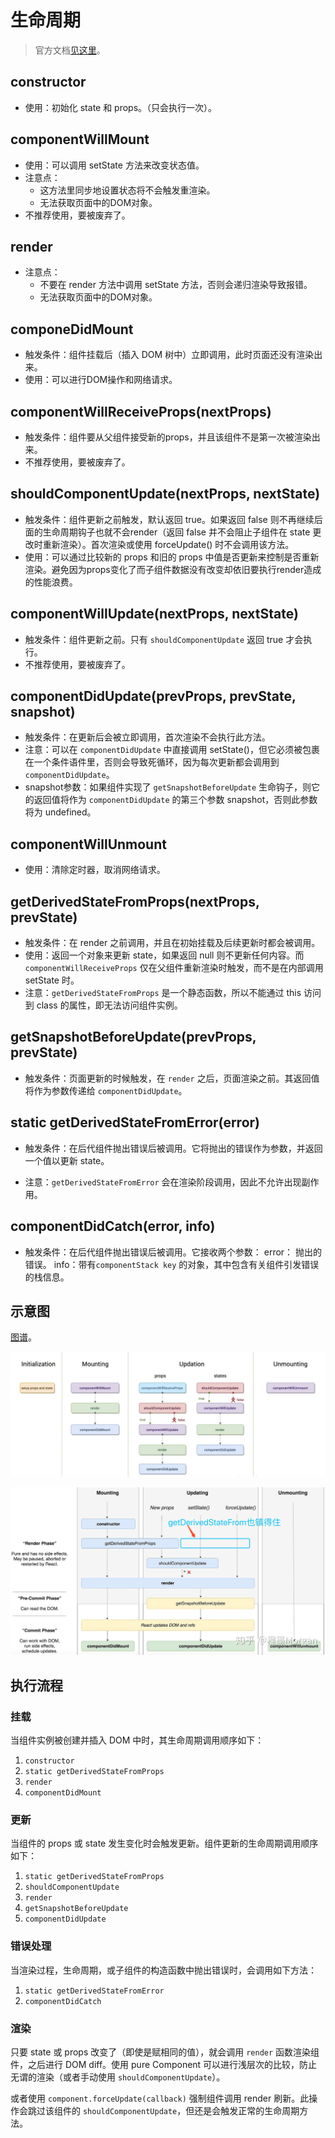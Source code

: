 # 生命周期

> 官方文档[见这里](https://zh-hans.reactjs.org/docs/react-component.html#commonly-used-lifecycle-methods)。

## constructor
  - 使用：初始化 state 和 props。（只会执行一次）。

## componentWillMount 
  - 使用：可以调用 setState 方法来改变状态值。
  - 注意点：
    - 这方法里同步地设置状态将不会触发重渲染。
    - 无法获取页面中的DOM对象。
  - 不推荐使用，要被废弃了。

## render
  - 注意点：
    - 不要在 render 方法中调用 setState 方法，否则会递归渲染导致报错。
    - 无法获取页面中的DOM对象。

## componeDidMount
  - 触发条件：组件挂载后（插入 DOM 树中）立即调用，此时页面还没有渲染出来。
  - 使用：可以进行DOM操作和网络请求。
                        
## componentWillReceiveProps(nextProps)
  - 触发条件：组件要从父组件接受新的props，并且该组件不是第一次被渲染出来。
  - 不推荐使用，要被废弃了。

## shouldComponentUpdate(nextProps, nextState)
  - 触发条件：组件更新之前触发，默认返回 true。如果返回 false 则不再继续后面的生命周期钩子也就不会render（返回 false 并不会阻止子组件在 state 更改时重新渲染）。首次渲染或使用 forceUpdate() 时不会调用该方法。
  - 使用：可以通过比较新的 props 和旧的 props 中值是否更新来控制是否重新渲染。避免因为props变化了而子组件数据没有改变却依旧要执行render造成的性能浪费。

## componentWillUpdate(nextProps, nextState)
  - 触发条件：组件更新之前。只有 `shouldComponentUpdate` 返回 true 才会执行。
  - 不推荐使用，要被废弃了。

## componentDidUpdate(prevProps, prevState, snapshot)
  - 触发条件：在更新后会被立即调用，首次渲染不会执行此方法。
  - 注意：可以在 `componentDidUpdate` 中直接调用 setState()，但它必须被包裹在一个条件语件里，否则会导致死循环，因为每次更新都会调用到 `componentDidUpdate`。
  - snapshot参数：如果组件实现了 `getSnapshotBeforeUpdate` 生命钩子，则它的返回值将作为 `componentDidUpdate` 的第三个参数 snapshot，否则此参数将为 undefined。

## componentWillUnmount
  - 使用：清除定时器，取消网络请求。


## getDerivedStateFromProps(nextProps, prevState)

- 触发条件：在 render 之前调用，并且在初始挂载及后续更新时都会被调用。
- 使用：返回一个对象来更新 state，如果返回 null 则不更新任何内容。而 `componentWillReceiveProps` 仅在父组件重新渲染时触发，而不是在内部调用 setState 时。
- 注意：`getDerivedStateFromProps` 是一个静态函数，所以不能通过 this 访问到 class 的属性，即无法访问组件实例。


## getSnapshotBeforeUpdate(prevProps, prevState)

- 触发条件：页面更新的时候触发，在 `render` 之后，页面渲染之前。其返回值将作为参数传递给 `componentDidUpdate`。


## static getDerivedStateFromError(error)

- 触发条件：在后代组件抛出错误后被调用。它将抛出的错误作为参数，并返回一个值以更新 state。

- 注意：`getDerivedStateFromError` 会在渲染阶段调用，因此不允许出现副作用。


## componentDidCatch(error, info)

- 触发条件：在后代组件抛出错误后被调用。它接收两个参数：
  error： 抛出的错误。
  info：带有`componentStack key` 的对象，其中包含有关组件引发错误的栈信息。

## 示意图

[图谱](http://projects.wojtekmaj.pl/react-lifecycle-methods-diagram/)。

![](./images/1.png)

![](./images/2.png)


## 执行流程

### 挂载

当组件实例被创建并插入 DOM 中时，其生命周期调用顺序如下：

1. `constructor`
2. `static getDerivedStateFromProps`
3. `render`
4. `componentDidMount`

### 更新

当组件的 props 或 state 发生变化时会触发更新。组件更新的生命周期调用顺序如下：

1. `static getDerivedStateFromProps`
2. `shouldComponentUpdate`
3. `render`
4. `getSnapshotBeforeUpdate`
5. `componentDidUpdate`

### 错误处理

当渲染过程，生命周期，或子组件的构造函数中抛出错误时，会调用如下方法：

1. `static getDerivedStateFromError`
2. `componentDidCatch`

### 渲染

只要 state 或 props 改变了（即使是赋相同的值），就会调用 `render` 函数渲染组件，之后进行 DOM diff。使用 pure Component 可以进行浅层次的比较，防止无谓的渲染（或者手动使用 `shouldComponentUpdate`）。

或者使用 `component.forceUpdate(callback)` 强制组件调用 render 刷新。此操作会跳过该组件的 `shouldComponentUpdate`，但还是会触发正常的生命周期方法。
